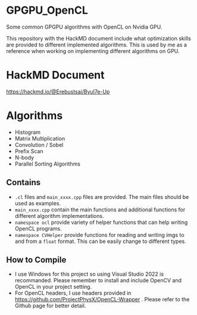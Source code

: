 # GPGPU_OpenCL
Some common GPGPU algorithms with OpenCL on Nvidia GPU.

This repository with the HackMD document include what optimization skills are provided to different implemented algorithms. This is used by me as a reference when working on implementing different algorithms on GPU. 

# HackMD Document
https://hackmd.io/@Erebustsai/Byul7e-Up

# Algorithms

* Histogram
* Matrix Multiplication
* Convolution / Sobel
* Prefix Scan
* N-body
* Parallel Sorting Algorithms

## Contains

* `.cl` files and `main_xxxx.cpp` files are provided. The main files should be used as examples.
* `main_xxxx.cpp` contain the main functions and additional functions for different algorithm implementations.
* `namespace ocl` provide variety of helper functions that can help writing OpenCL programs.
* `namespace CVHelper` provide functions for reading and writing imgs to and from a `float` format. This can be easily change to different types.

## How to Compile

* I use Windows for this project so using Visual Studio 2022 is recommanded. Please remember to install and include OpenCV and OpenCL in your project setting.
* For OpenCL headers, I use headers provided in https://github.com/ProjectPhysX/OpenCL-Wrapper . Please refer to the Github page for better detail.

